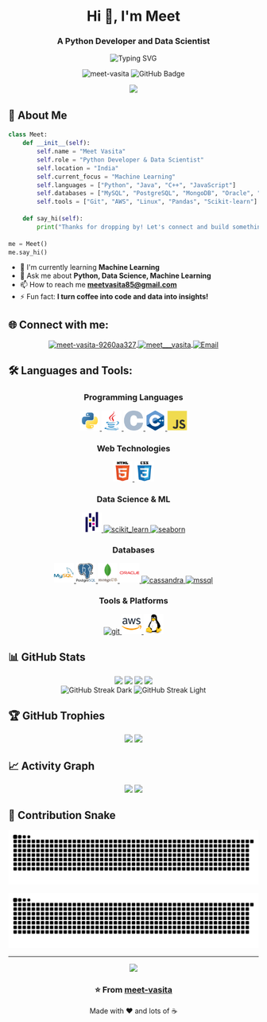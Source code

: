 <h1 align="center">Hi 👋, I'm Meet</h1>
<h3 align="center">A Python Developer and Data Scientist</h3>

<div align="center">
  <img src="https://readme-typing-svg.herokuapp.com?font=Fira+Code&pause=1000&color=36BCF7&center=true&vCenter=true&width=435&lines=Python+Developer;Data+Scientist;Machine+Learning+Enthusiast;Always+Learning+Something+New" alt="Typing SVG" />
</div>

<p align="center"> 
  <img src="https://komarev.com/ghpvc/?username=meet-vasita&label=Profile%20views&color=0e75b6&style=flat" alt="meet-vasita" /> 
  <img src="https://img.shields.io/github/followers/meet-vasita?label=Followers&style=social" alt="GitHub Badge">
</p>

<div align="center">
  <img src="https://github.com/Anmol-Baranwal/Cool-GIFs-For-GitHub/assets/74038190/d48893bd-0757-481c-8d7e-ba3e163feae7" width="400" />
</div>

## 🚀 About Me

```python
class Meet:
    def __init__(self):
        self.name = "Meet Vasita"
        self.role = "Python Developer & Data Scientist"
        self.location = "India"
        self.current_focus = "Machine Learning"
        self.languages = ["Python", "Java", "C++", "JavaScript"]
        self.databases = ["MySQL", "PostgreSQL", "MongoDB", "Oracle", "Cassandra"]
        self.tools = ["Git", "AWS", "Linux", "Pandas", "Scikit-learn"]
        
    def say_hi(self):
        print("Thanks for dropping by! Let's connect and build something amazing together!")

me = Meet()
me.say_hi()
```

- 🌱 I'm currently learning **Machine Learning**
- 💬 Ask me about **Python, Data Science, Machine Learning**
- 📫 How to reach me **meetvasita85@gmail.com**
- ⚡ Fun fact: **I turn coffee into code and data into insights!**

## 🌐 Connect with me:
<p align="center">
<a href="https://linkedin.com/in/meet-vasita-9260aa327" target="blank">
  <img align="center" src="https://raw.githubusercontent.com/rahuldkjain/github-profile-readme-generator/master/src/images/icons/Social/linked-in-alt.svg" alt="meet-vasita-9260aa327" height="30" width="40" />
</a>
<a href="https://instagram.com/meet___vasita" target="blank">
  <img align="center" src="https://raw.githubusercontent.com/rahuldkjain/github-profile-readme-generator/master/src/images/icons/Social/instagram.svg" alt="meet___vasita" height="30" width="40" />
</a>
<a href="mailto:meetvasita85@gmail.com">
  <img align="center" src="https://img.shields.io/badge/Email-D14836?style=for-the-badge&logo=gmail&logoColor=white" alt="Email" height="30"/>
</a>
</p>

## 🛠️ Languages and Tools:

<div align="center">
  
### Programming Languages
<p>
<a href="https://www.python.org" target="_blank" rel="noreferrer"> 
  <img src="https://raw.githubusercontent.com/devicons/devicon/master/icons/python/python-original.svg" alt="python" width="40" height="40"/> 
</a>
<a href="https://www.java.com" target="_blank" rel="noreferrer"> 
  <img src="https://raw.githubusercontent.com/devicons/devicon/master/icons/java/java-original.svg" alt="java" width="40" height="40"/> 
</a>
<a href="https://www.cprogramming.com/" target="_blank" rel="noreferrer"> 
  <img src="https://raw.githubusercontent.com/devicons/devicon/master/icons/c/c-original.svg" alt="c" width="40" height="40"/> 
</a>
<a href="https://www.w3schools.com/cpp/" target="_blank" rel="noreferrer"> 
  <img src="https://raw.githubusercontent.com/devicons/devicon/master/icons/cplusplus/cplusplus-original.svg" alt="cplusplus" width="40" height="40"/> 
</a>
<a href="https://developer.mozilla.org/en-US/docs/Web/JavaScript" target="_blank" rel="noreferrer"> 
  <img src="https://raw.githubusercontent.com/devicons/devicon/master/icons/javascript/javascript-original.svg" alt="javascript" width="40" height="40"/> 
</a>
</p>

### Web Technologies
<p>
<a href="https://www.w3.org/html/" target="_blank" rel="noreferrer"> 
  <img src="https://raw.githubusercontent.com/devicons/devicon/master/icons/html5/html5-original-wordmark.svg" alt="html5" width="40" height="40"/> 
</a>
<a href="https://www.w3schools.com/css/" target="_blank" rel="noreferrer"> 
  <img src="https://raw.githubusercontent.com/devicons/devicon/master/icons/css3/css3-original-wordmark.svg" alt="css3" width="40" height="40"/> 
</a>
</p>

### Data Science & ML
<p>
<a href="https://pandas.pydata.org/" target="_blank" rel="noreferrer"> 
  <img src="https://raw.githubusercontent.com/devicons/devicon/2ae2a900d2f041da66e950e4d48052658d850630/icons/pandas/pandas-original.svg" alt="pandas" width="40" height="40"/> 
</a>
<a href="https://scikit-learn.org/" target="_blank" rel="noreferrer"> 
  <img src="https://upload.wikimedia.org/wikipedia/commons/0/05/Scikit_learn_logo_small.svg" alt="scikit_learn" width="40" height="40"/> 
</a>
<a href="https://seaborn.pydata.org/" target="_blank" rel="noreferrer"> 
  <img src="https://seaborn.pydata.org/_images/logo-mark-lightbg.svg" alt="seaborn" width="40" height="40"/> 
</a>
</p>

### Databases
<p>
<a href="https://www.mysql.com/" target="_blank" rel="noreferrer"> 
  <img src="https://raw.githubusercontent.com/devicons/devicon/master/icons/mysql/mysql-original-wordmark.svg" alt="mysql" width="40" height="40"/> 
</a>
<a href="https://www.postgresql.org" target="_blank" rel="noreferrer"> 
  <img src="https://raw.githubusercontent.com/devicons/devicon/master/icons/postgresql/postgresql-original-wordmark.svg" alt="postgresql" width="40" height="40"/> 
</a>
<a href="https://www.mongodb.com/" target="_blank" rel="noreferrer"> 
  <img src="https://raw.githubusercontent.com/devicons/devicon/master/icons/mongodb/mongodb-original-wordmark.svg" alt="mongodb" width="40" height="40"/> 
</a>
<a href="https://www.oracle.com/" target="_blank" rel="noreferrer"> 
  <img src="https://raw.githubusercontent.com/devicons/devicon/master/icons/oracle/oracle-original.svg" alt="oracle" width="40" height="40"/> 
</a>
<a href="https://cassandra.apache.org/" target="_blank" rel="noreferrer"> 
  <img src="https://www.vectorlogo.zone/logos/apache_cassandra/apache_cassandra-icon.svg" alt="cassandra" width="40" height="40"/> 
</a>
<a href="https://www.microsoft.com/en-us/sql-server" target="_blank" rel="noreferrer"> 
  <img src="https://www.svgrepo.com/show/303229/microsoft-sql-server-logo.svg" alt="mssql" width="40" height="40"/> 
</a>
</p>

### Tools & Platforms
<p>
<a href="https://git-scm.com/" target="_blank" rel="noreferrer"> 
  <img src="https://www.vectorlogo.zone/logos/git-scm/git-scm-icon.svg" alt="git" width="40" height="40"/> 
</a>
<a href="https://aws.amazon.com" target="_blank" rel="noreferrer"> 
  <img src="https://raw.githubusercontent.com/devicons/devicon/master/icons/amazonwebservices/amazonwebservices-original-wordmark.svg" alt="aws" width="40" height="40"/> 
</a>
<a href="https://www.linux.org/" target="_blank" rel="noreferrer"> 
  <img src="https://raw.githubusercontent.com/devicons/devicon/master/icons/linux/linux-original.svg" alt="linux" width="40" height="40"/> 
</a>
</p>

</div>

## 📊 GitHub Stats

<div align="center">
  <img height="180em" src="https://github-readme-stats.vercel.app/api?username=meet-vasita&show_icons=true&theme=tokyonight&include_all_commits=true&count_private=true#gh-dark-mode-only"/>
  <img height="180em" src="https://github-readme-stats.vercel.app/api?username=meet-vasita&show_icons=true&theme=default&include_all_commits=true&count_private=true#gh-light-mode-only"/>
  
  <img height="180em" src="https://github-readme-stats.vercel.app/api/top-langs/?username=meet-vasita&layout=compact&langs_count=8&theme=tokyonight#gh-dark-mode-only"/>
  <img height="180em" src="https://github-readme-stats.vercel.app/api/top-langs/?username=meet-vasita&layout=compact&langs_count=8&theme=default#gh-light-mode-only"/>
</div>

<div align="center">
  <img src="https://github-readme-streak-stats.herokuapp.com/?user=meet-vasita&theme=tokyonight#gh-dark-mode-only" alt="GitHub Streak Dark" />
  <img src="https://github-readme-streak-stats.herokuapp.com/?user=meet-vasita&theme=default#gh-light-mode-only" alt="GitHub Streak Light" />
</div>

## 🏆 GitHub Trophies

<div align="center">
  <img src="https://github-profile-trophy.vercel.app/?username=meet-vasita&theme=tokyonight&no-frame=false&no-bg=false&margin-w=4&row=1#gh-dark-mode-only" />
  <img src="https://github-profile-trophy.vercel.app/?username=meet-vasita&theme=flat&no-frame=false&no-bg=false&margin-w=4&row=1#gh-light-mode-only" />
</div>

## 📈 Activity Graph

<div align="center">
  <img src="https://github-readme-activity-graph.vercel.app/graph?username=meet-vasita&bg_color=1a1b27&color=38bdae&line=70a5fd&point=bf91f3&area=true&hide_border=true#gh-dark-mode-only" />
  <img src="https://github-readme-activity-graph.vercel.app/graph?username=meet-vasita&bg_color=ffffff&color=000000&line=0969da&point=0969da&area=true&hide_border=true#gh-light-mode-only" />
</div>

## 🐍 Contribution Snake

<div align="center">
  
![Snake animation](https://raw.githubusercontent.com/meet-vasita/meet-vasita/output/github-contribution-grid-snake-dark.svg#gh-dark-mode-only)

![Snake animation](https://raw.githubusercontent.com/meet-vasita/meet-vasita/output/github-contribution-grid-snake.svg#gh-light-mode-only)

</div>

---

<div align="center">
  <img src="https://capsule-render.vercel.app/api?type=waving&color=gradient&height=100&section=footer" />
</div>

<div align="center">
  <h3>⭐️ From <a href="https://github.com/meet-vasita">meet-vasita</a></h3>
  <p>Made with ❤️ and lots of ☕</p>
</div>

